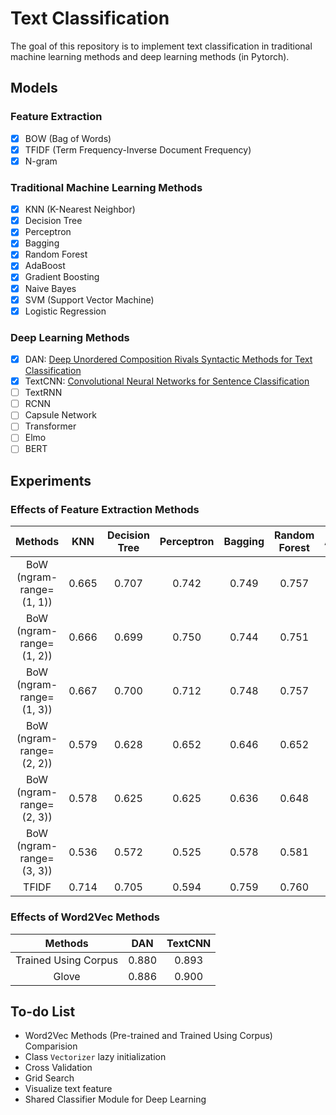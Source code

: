 # Text Classification

The goal of this repository is to implement text classification in traditional machine learning methods and deep learning methods (in Pytorch).

## Models

### Feature Extraction

- [x] BOW (Bag of Words)
- [x] TFIDF (Term Frequency-Inverse Document Frequency)
- [x] N-gram

### Traditional Machine Learning Methods

- [x] KNN (K-Nearest Neighbor)
- [x] Decision Tree
- [x] Perceptron
- [x] Bagging
- [x] Random Forest
- [x] AdaBoost
- [x] Gradient Boosting
- [x] Naive Bayes
- [x] SVM (Support Vector Machine)
- [x] Logistic Regression

### Deep Learning Methods

- [x] DAN: [Deep Unordered Composition Rivals Syntactic Methods for Text Classification](http://www.aclweb.org/anthology/P15-1162)
- [x] TextCNN: [Convolutional Neural Networks for Sentence Classification](https://www.aclweb.org/anthology/D14-1181)
- [ ] TextRNN
- [ ] RCNN
- [ ] Capsule Network
- [ ] Transformer
- [ ] Elmo
- [ ] BERT

## Experiments

### Effects of Feature Extraction Methods

| Methods | KNN | Decision Tree | Perceptron | Bagging | Random Forest | AdaBoost | Gradient Boosting | Naive Bayes | SVM | Logistic Regression |
| :---: | :---: | :---: | :---:| :---: | :---: | :---: | :---: | :---: | :---: | :---: |
| BoW (ngram-range=(1, 1))| 0.665 | 0.707 | 0.742 | 0.749 | 0.757 | 0.724 | 0.713 | 0.800 | 0.823 | 0.826 |
| BoW (ngram-range=(1, 2))| 0.666 | 0.699 | 0.750 | 0.744 | 0.751 | 0.724 | 0.712 | 0.795 | 0.819 | 0.823 |
| BoW (ngram-range=(1, 3))| 0.667 | 0.700 | 0.712 | 0.748 | 0.757 | 0.724 | 0.712 | 0.795 | 0.818 | 0.824 |
| BoW (ngram-range=(2, 2))| 0.579 | 0.628 | 0.652 | 0.646 | 0.652 | 0.584 | 0.600 | 0.669 | 0.671 | 0.692 |
| BoW (ngram-range=(2, 3))| 0.578 | 0.625 | 0.625 | 0.636 | 0.648 | 0.584 | 0.600 | 0.662 | 0.667 | 0.684 |
| BoW (ngram-range=(3, 3))| 0.536 | 0.572 | 0.525 | 0.578 | 0.581 | 0.532 | 0.539 | 0.561 | 0.576 | 0.590 |
| TFIDF | 0.714 | 0.705 | 0.594 | 0.759 | 0.760 | 0.723 | 0.714 | 0.807 | 0.804 | 0.824

### Effects of Word2Vec Methods 
| Methods | DAN | TextCNN |
| :---: | :---: | :---: |
| Trained Using Corpus | 0.880 | 0.893 |
| Glove | 0.886 | 0.900 |

## To-do List

- Word2Vec Methods (Pre-trained and Trained Using Corpus) Comparision
- Class `Vectorizer` lazy initialization
- Cross Validation
- Grid Search
- Visualize text feature
- Shared Classifier Module for Deep Learning

